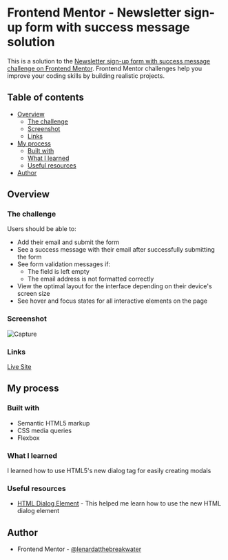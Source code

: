 # Frontend Mentor - Newsletter sign-up form with success message solution

This is a solution to the [Newsletter sign-up form with success message challenge on Frontend Mentor](https://www.frontendmentor.io/challenges/newsletter-signup-form-with-success-message-3FC1AZbNrv). Frontend Mentor challenges help you improve your coding skills by building realistic projects. 

## Table of contents

- [Overview](#overview)
  - [The challenge](#the-challenge)
  - [Screenshot](#screenshot)
  - [Links](#links)
- [My process](#my-process)
  - [Built with](#built-with)
  - [What I learned](#what-i-learned)
  - [Useful resources](#useful-resources)
- [Author](#author)

## Overview

### The challenge

Users should be able to:

- Add their email and submit the form
- See a success message with their email after successfully submitting the form
- See form validation messages if:
  - The field is left empty
  - The email address is not formatted correctly
- View the optimal layout for the interface depending on their device's screen size
- See hover and focus states for all interactive elements on the page

### Screenshot
![Capture](https://github.com/lenardatthebreakwater/newsletter-signup-with-success-message/assets/142602437/b3646581-5ab1-4635-aeb5-b87139ecef14)

### Links

[Live Site](https://newsletter-signup-with-success-message.onrender.com/)

## My process

### Built with

- Semantic HTML5 markup
- CSS media queries
- Flexbox

### What I learned

I learned how to use HTML5's new dialog tag for easily creating modals


### Useful resources

- [HTML Dialog Element](https://blog.webdevsimplified.com/2023-04/html-dialog/) - This helped me learn how to use the new HTML dialog element

## Author

- Frontend Mentor - [@lenardatthebreakwater](https://www.frontendmentor.io/profile/lenardatthebreakwater)
